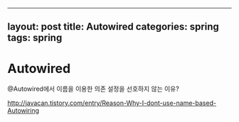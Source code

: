 ---
layout: post
title: Autowired
categories: spring
tags: spring
--

# Autowired



@Autowired에서 이름을 이용한 의존 설정을 선호하지 않는 이유?

http://javacan.tistory.com/entry/Reason-Why-I-dont-use-name-based-Autowiring